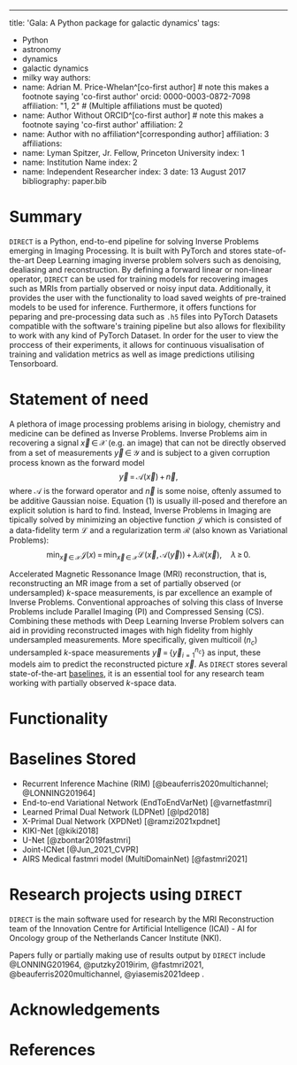 ---
title: 'Gala: A Python package for galactic dynamics'
tags:
  - Python
  - astronomy
  - dynamics
  - galactic dynamics
  - milky way
authors:
  - name: Adrian M. Price-Whelan^[co-first author] # note this makes a footnote saying 'co-first author'
    orcid: 0000-0003-0872-7098
    affiliation: "1, 2" # (Multiple affiliations must be quoted)
  - name: Author Without ORCID^[co-first author] # note this makes a footnote saying 'co-first author'
    affiliation: 2
  - name: Author with no affiliation^[corresponding author]
    affiliation: 3
affiliations:
 - name: Lyman Spitzer, Jr. Fellow, Princeton University
   index: 1
 - name: Institution Name
   index: 2
 - name: Independent Researcher
   index: 3
date: 13 August 2017
bibliography: paper.bib

# Summary

`DIRECT` is a Python, end-to-end pipeline for solving Inverse Problems emerging in Imaging Processing. It is built with PyTorch and stores state-of-the-art Deep Learning imaging inverse problem solvers such as denoising, dealiasing and reconstruction. By defining a forward linear or non-linear operator, `DIRECT` can be used for training models for recovering images such as MRIs from partially observed or noisy input data. Additionally, it provides the user with the functionality to load saved weights of pre-trained models to be used for inference. Furthermore, it offers functions for peparing and pre-processing data such as `.h5` files into PyTorch Datasets compatible with the software's training pipeline but also allows for flexibility to work with any kind of PyTorch Dataset. In order for the user to view the proccess of their experiments, it allows for continuous visualisation of training and validation metrics as well as image predictions utilising Tensorboard.

# Statement of need

A plethora of image processing problems arising in biology, chemistry and medicine can be defined as Inverse Problems. Inverse Problems aim in recovering a signal $\vec{x} \, \in \, \mathcal{X}$ (e.g. an image) that can not  be directly observed from a set of measurements $\vec{y} \, \in \, \mathcal{Y}$ and is subject to a given corruption process known as the forward model $$\tag{1} \vec{y} \, = \, \mathcal{A}(\vec{x}) \,+\,\vec{n},$$ where $\mathcal{A}$ is the forward operator and $\vec{n}$ is some noise, oftenly assumed to be additive Gaussian noise. Equation (1) is usually ill-posed and therefore an explicit solution is hard to find. Instead, Inverse Problems in Imaging are tipically solved by minimizing an objective function $\mathcal{J}$ which is consisted of a data-fidelity term $\mathcal{L}$ and a regularization term $\mathcal{R}$ (also known as Variational Problems):
$$\tag{2}  \min_{\vec{x} \, \in \, \mathcal{X}} \mathcal{J}(x) \, = \, \min_{\vec{x} \, \in \,  \mathcal{X}} \mathcal{L}\big(\vec{x}, \, \mathcal{A}(\vec{y})\big) \,+\, \lambda \mathcal{R}(\vec{x}),\quad \lambda \, \ge \, 0.$$ 

Accelerated Magnetic Ressonance Image (MRI) reconstruction, that is, reconstructing an MR image from a set of partially observed (or undersampled) $k$-space measurements, is par excellence an example of Inverse Problems.  Conventional approaches of solving this class of Inverse Problems include Parallel Imaging (PI) and Compressed Sensing (CS). Combining these methods with Deep Learning Inverse Problem solvers can aid in providing reconstructed images with high fidelity from highly undersampled measurements. More specifically, given multicoil ($n_c$) undersampled $k$-space measurements $\vec{y} \,=\,\{\vec{y}_{i=1}^{n_c}\}$ as input,  these models aim to predict the reconstructed picture $\vec{x}$. As `DIRECT` stores several state-of-the-art [baselines](#baselines-stored), it is an essential tool for any research team working with partially observed $k$-space data.

# Functionality


# Baselines Stored

 - Recurrent Inference Machine (RIM) [@beauferris2020multichannel; @LONNING201964]
 - End-to-end Variational Network (EndToEndVarNet) [@varnetfastmri]
 - Learned Primal Dual Network (LDPNet) [@lpd2018]
 - X-Primal Dual Network (XPDNet) [@ramzi2021xpdnet]
 - KIKI-Net [@kiki2018]
 - U-Net [@zbontar2019fastmri]
 - Joint-ICNet [@Jun_2021_CVPR]
 - AIRS Medical fastmri model (MultiDomainNet) [@fastmri2021]

# Research projects using `DIRECT`

`DIRECT` is the main software used for research by the MRI Reconstruction team of the Innovation Centre for Artificial Intelligence (ICAI) - AI for Oncology group of the Netherlands Cancer Institute (NKI).

Papers fully or partially making use of results output by `DIRECT` include @LONNING201964, @putzky2019irim, @fastmri2021, @beauferris2020multichannel, @yiasemis2021deep .


# Acknowledgements


# References
